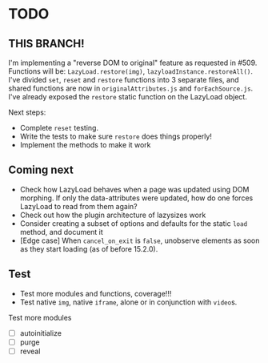 # TODO

## THIS BRANCH!

I'm implementing a "reverse DOM to original" feature as requested in #509.
Functions will be: `LazyLoad.restore(img)`, `lazyloadInstance.restoreAll()`.
I've divided `set`, `reset` and `restore` functions into 3 separate files, and shared functions are now in `originalAttributes.js` and `forEachSource.js`.
I've already exposed the `restore` static function on the LazyLoad object.

Next steps:
- Complete `reset` testing.
- Write the tests to make sure `restore` does things properly!
- Implement the methods to make it work

## Coming next

- Check how LazyLoad behaves when a page was updated using DOM morphing.
  If only the data-attributes were updated, how do one forces LazyLoad to read from them again?
- Check out how the plugin architecture of lazysizes work
- Consider creating a subset of options and defaults for the static `load` method, and document it
- [Edge case] When `cancel_on_exit` is `false`, unobserve elements as soon as they start loading (as of before 15.2.0).

## Test

- Test more modules and functions, coverage!!!
- Test native `img`, native `iframe`, alone or in conjunction with `video`s.

Test more modules

- [ ] autoinitialize
- [ ] purge
- [ ] reveal
